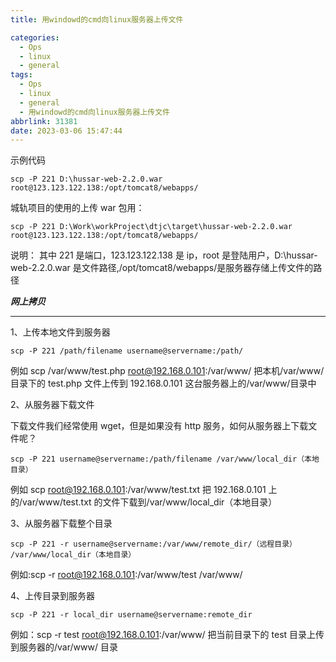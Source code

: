 ```yaml
---
title: 用windowd的cmd向linux服务器上传文件

categories:
  - Ops
  - linux
  - general
tags:
  - Ops
  - linux
  - general
  - 用windowd的cmd向linux服务器上传文件
abbrlink: 31381
date: 2023-03-06 15:47:44
---
```


示例代码

```shell
scp -P 221 D:\hussar-web-2.2.0.war root@123.123.122.138:/opt/tomcat8/webapps/
```

城轨项目的使用的上传 war 包用：

```shell
scp -P 221 D:\Work\workProject\dtjc\target\hussar-web-2.2.0.war root@123.123.122.138:/opt/tomcat8/webapps/
```

说明：
其中 221 是端口，123.123.122.138 是 ip，root 是登陆用户，D:\hussar-web-2.2.0.war 是文件路径,/opt/tomcat8/webapps/是服务器存储上传文件的路径

_**网上拷贝**_

---

1、上传本地文件到服务器

```shell
scp -P 221 /path/filename username@servername:/path/
```

例如 scp /var/www/test.php root@192.168.0.101:/var/www/ 把本机/var/www/目录下的 test.php 文件上传到 192.168.0.101 这台服务器上的/var/www/目录中

2、从服务器下载文件

下载文件我们经常使用 wget，但是如果没有 http 服务，如何从服务器上下载文件呢？

```shell
scp -P 221 username@servername:/path/filename /var/www/local_dir（本地目录）
```

例如 scp root@192.168.0.101:/var/www/test.txt 把 192.168.0.101 上的/var/www/test.txt 的文件下载到/var/www/local_dir（本地目录）

3、从服务器下载整个目录

```shell
scp -P 221 -r username@servername:/var/www/remote_dir/（远程目录） /var/www/local_dir（本地目录）
```

例如:scp -r root@192.168.0.101:/var/www/test /var/www/

4、上传目录到服务器

```shell
scp -P 221 -r local_dir username@servername:remote_dir
```

例如：scp -r test root@192.168.0.101:/var/www/ 把当前目录下的 test 目录上传到服务器的/var/www/ 目录
